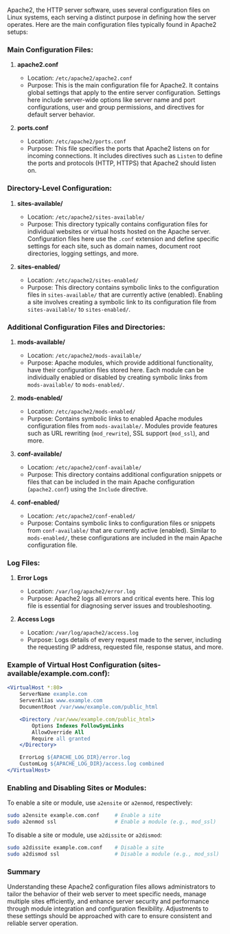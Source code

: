 Apache2, the HTTP server software, uses several configuration files on Linux systems, each serving a distinct purpose in defining how the server operates. Here are the main configuration files typically found in Apache2 setups:

### Main Configuration Files:

1. **apache2.conf**
   - Location: `/etc/apache2/apache2.conf`
   - Purpose: This is the main configuration file for Apache2. It contains global settings that apply to the entire server configuration. Settings here include server-wide options like server name and port configurations, user and group permissions, and directives for default server behavior.

2. **ports.conf**
   - Location: `/etc/apache2/ports.conf`
   - Purpose: This file specifies the ports that Apache2 listens on for incoming connections. It includes directives such as `Listen` to define the ports and protocols (HTTP, HTTPS) that Apache2 should listen on.

### Directory-Level Configuration:

1. **sites-available/**
   - Location: `/etc/apache2/sites-available/`
   - Purpose: This directory typically contains configuration files for individual websites or virtual hosts hosted on the Apache server. Configuration files here use the `.conf` extension and define specific settings for each site, such as domain names, document root directories, logging settings, and more.

2. **sites-enabled/**
   - Location: `/etc/apache2/sites-enabled/`
   - Purpose: This directory contains symbolic links to the configuration files in `sites-available/` that are currently active (enabled). Enabling a site involves creating a symbolic link to its configuration file from `sites-available/` to `sites-enabled/`.

### Additional Configuration Files and Directories:

1. **mods-available/**
   - Location: `/etc/apache2/mods-available/`
   - Purpose: Apache modules, which provide additional functionality, have their configuration files stored here. Each module can be individually enabled or disabled by creating symbolic links from `mods-available/` to `mods-enabled/`.

2. **mods-enabled/**
   - Location: `/etc/apache2/mods-enabled/`
   - Purpose: Contains symbolic links to enabled Apache modules configuration files from `mods-available/`. Modules provide features such as URL rewriting (`mod_rewrite`), SSL support (`mod_ssl`), and more.

3. **conf-available/**
   - Location: `/etc/apache2/conf-available/`
   - Purpose: This directory contains additional configuration snippets or files that can be included in the main Apache configuration (`apache2.conf`) using the `Include` directive.

4. **conf-enabled/**
   - Location: `/etc/apache2/conf-enabled/`
   - Purpose: Contains symbolic links to configuration files or snippets from `conf-available/` that are currently active (enabled). Similar to `mods-enabled/`, these configurations are included in the main Apache configuration file.

### Log Files:

1. **Error Logs**
   - Location: `/var/log/apache2/error.log`
   - Purpose: Apache2 logs all errors and critical events here. This log file is essential for diagnosing server issues and troubleshooting.

2. **Access Logs**
   - Location: `/var/log/apache2/access.log`
   - Purpose: Logs details of every request made to the server, including the requesting IP address, requested file, response status, and more.

### Example of Virtual Host Configuration (sites-available/example.com.conf):

```apache
<VirtualHost *:80>
    ServerName example.com
    ServerAlias www.example.com
    DocumentRoot /var/www/example.com/public_html

    <Directory /var/www/example.com/public_html>
        Options Indexes FollowSymLinks
        AllowOverride All
        Require all granted
    </Directory>

    ErrorLog ${APACHE_LOG_DIR}/error.log
    CustomLog ${APACHE_LOG_DIR}/access.log combined
</VirtualHost>
```

### Enabling and Disabling Sites or Modules:

To enable a site or module, use `a2ensite` or `a2enmod`, respectively:

```bash
sudo a2ensite example.com.conf     # Enable a site
sudo a2enmod ssl                   # Enable a module (e.g., mod_ssl)
```

To disable a site or module, use `a2dissite` or `a2dismod`:

```bash
sudo a2dissite example.com.conf    # Disable a site
sudo a2dismod ssl                  # Disable a module (e.g., mod_ssl)
```

### Summary

Understanding these Apache2 configuration files allows administrators to tailor the behavior of their web server to meet specific needs, manage multiple sites efficiently, and enhance server security and performance through module integration and configuration flexibility. Adjustments to these settings should be approached with care to ensure consistent and reliable server operation.
